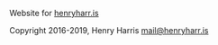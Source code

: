 Website for [henryharr.is](https://henryharr.is)

Copyright 2016-2019, Henry Harris <mail@henryharr.is>
